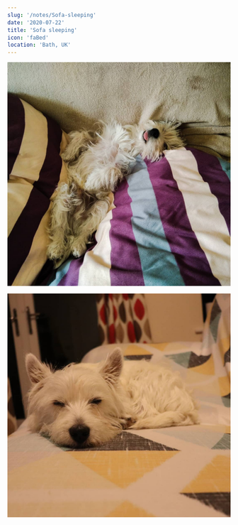 ```yaml
---
slug: '/notes/Sofa-sleeping'
date: '2020-07-22'
title: 'Sofa sleeping'
icon: 'faBed'
location: 'Bath, UK'
---
```


![Westie](./figure1.jpeg)

![Westie](./figure2.jpeg)